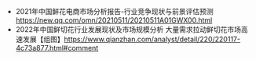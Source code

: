 - 2021年中国鲜花电商市场分析报告-行业竞争现状与前景评估预测 https://new.qq.com/omn/20210511/20210511A01GWX00.html
- 2022年中国鲜切花行业发展现状及市场规模分析 大量需求拉动鲜切花市场高速发展【组图】https://www.qianzhan.com/analyst/detail/220/220117-4c73a877.html#comment